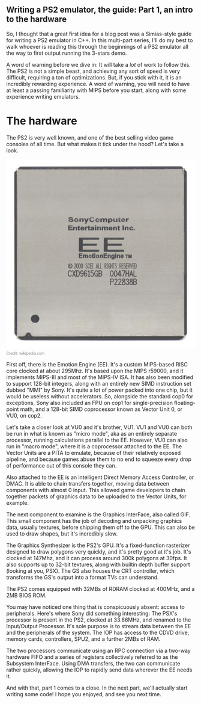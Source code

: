 ## Writing a PS2 emulator, the guide: Part 1, an intro to the hardware

So, I thought that a great first idea for a blog post was a Simias-style guide for writing a PS2 emulator in C++. In this multi-part series, I'll do my best to walk whoever is reading this through the beginnings of a PS2 emulator all the way to first output running the 3-stars demo.

A word of warning before we dive in: It will take a *lot* of work to follow this. The PS2 is not a simple beast, and achieving any sort of speed is very difficult, requiring a ton of optimizations. But, if you stick with it, it is an incredibly rewarding experience. A word of warning, you will need to have at least a passing familiarity with MIPS before you start, along with some experience writing emulators.

# The hardware

The PS2 is very well known, and one of the best selling video game consoles of all time. But what makes it tick under the hood? Let's take a look.

![A shot of the Emotion Engine's die](/images/ee.jpg)
<font size=1><span style="color:grey">Credit: wikipedia.com</span></font>

First off, there is the Emotion Engine (EE). It's a custom MIPS-based RISC core clocked at about 295Mhz. It's based upon the MIPS r59000, and it implements MIPS-III and most of the MIPS-IV ISA. It has also been modified to support 128-bit integers, along with an entirely new SIMD instruction set dubbed "MMI" by Sony. It's quite a lot of power packed into one chip, but it would be useless without accelerators. So, alongside the standard cop0 for exceptions, Sony also included an FPU on cop1 for single-precision floating-point math, and a 128-bit SIMD coprocessor known as Vector Unit 0, or VU0, on cop2.

Let's take a closer look at VU0 and it's brother, VU1. VU1 and VU0 can both be run in what is known as "micro mode", aka as an entirely separate processor, running calculations parallel to the EE. However, VU0 can also run in "macro mode", where it is a coprocessor attached to the EE. The Vector Units are a PITA to emulate, because of their relatively exposed pipeline, and because games abuse them to no end to squeeze every drop of performance out of this console they can.

Also attached to the EE is an intelligent Direct Memory Access Controller, or DMAC. It is able to chain transfers together, moving data between components with almost 0 input. This allowed game developers to chain together packets of graphics data to be uploaded to the Vector Units, for example.

The next component to examine is the Graphics InterFace, also called GIF. This small component has the job of decoding and unpacking graphics data, usually textures, before shipping them off to the GPU. This can also be used to draw shapes, but it's incredibly slow.

The Graphics Synthesizer is the PS2's GPU. It's a fixed-function rasterizer designed to draw polygons very quickly, and it's pretty good at it's job. It's clocked at 147Mhz, and it can process around 300k polygons at 30fps. It also supports up to 32-bit textures, along with builtin depth buffer support (looking at you, PSX). The GS also houses the CRT controller, which transforms the GS's output into a format TVs can understand.

The PS2 comes equipped with 32MBs of RDRAM clocked at 400MHz, and a 2MB BIOS ROM.

You may have noticed one thing that is conspicuously absent: access to peripherals. Here's where Sony did something interesting: The PSX's processor is present in the PS2, clocked at 33.86MHz, and renamed to the Input/Output Processor. It's sole purpose is to stream data between the EE and the peripherals of the system. The IOP has access to the CDVD drive, memory cards, controllers, SPU2, and a further 2MBs of RAM.

The two processors communicate using an RPC connection via a two-way hardware FIFO and a series of registers collectively referred to as the Subsystem InterFace. Using DMA transfers, the two can communicate rather quickly, allowing the IOP to rapidly send data wherever the EE needs it.

And with that, part 1 comes to a close. In the next part, we'll actually start writing some code! I hope you enjoyed, and see you next time.